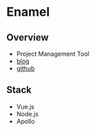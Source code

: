 # Enamel

## Overview

- Project Management Tool
- [blog](https://itnext.io/build-a-project-management-software-with-vue-js-and-apollo-part1-d12ee75a7641)
- [github](https://github.com/kenzotakahashi/enamel)

## Stack

- Vue.js
- Node.js
- Apollo 
